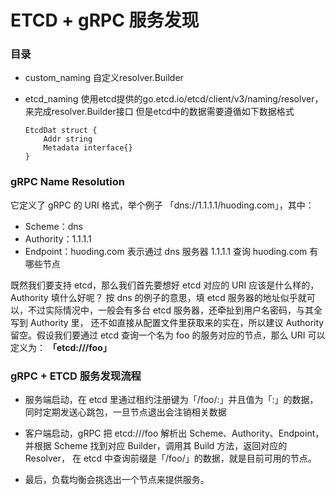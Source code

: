 # ETCD + gRPC 服务发现

### 目录
- custom_naming
    自定义resolver.Builder

- etcd_naming
    使用etcd提供的go.etcd.io/etcd/client/v3/naming/resolver，来完成resolver.Builder接口
    但是etcd中的数据需要遵循如下数据格式
    ```
    EtcdDat struct {
        Addr string
        Metadata interface{}
    }
    ```

### gRPC Name Resolution
它定义了 gRPC 的 URI 格式，举个例子 「dns://1.1.1.1/huoding.com」，其中： 
- Scheme：dns
- Authority：1.1.1.1
- Endpoint：huoding.com
表示通过 dns 服务器 1.1.1.1 查询 huoding.com 有哪些节点

既然我们要支持 etcd，那么我们首先要想好 etcd 对应的 URI 应该是什么样的，Authority 填什么好呢？
按 dns 的例子的意思，填 etcd 服务器的地址似乎就可以，不过实际情况中，一般会有多台 etcd 服务器，还牵扯到用户名密码，与其全写到 Authority 里，
还不如直接从配置文件里获取来的实在，所以建议 Authority 留空。假设我们要通过 etcd 查询一个名为 foo 的服务对应的节点，那么 URI 可以定义为：
**「etcd:///foo」**

### gRPC + ETCD 服务发现流程
- 服务端启动，在 etcd 里通过租约注册键为「/foo/<ip>:<port>」并且值为「<ip>:<port>」的数据，同时定期发送心跳包，一旦节点退出会注销相关数据

- 客户端启动，gRPC 把 etcd:///foo 解析出 Scheme、Authority、Endpoint，并根据 Scheme 找到对应 Builder，调用其 Build 方法，返回对应的 Resolver，
在 etcd 中查询前缀是「/foo/」的数据，就是目前可用的节点。

- 最后，负载均衡会挑选出一个节点来提供服务。


